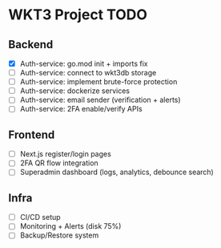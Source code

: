 # WKT3 Project TODO

## Backend
- [x] Auth-service: go.mod init + imports fix
- [ ] Auth-service: connect to wkt3db storage
- [ ] Auth-service: implement brute-force protection
- [ ] Auth-service: dockerize services
- [ ] Auth-service: email sender (verification + alerts)
- [ ] Auth-service: 2FA enable/verify APIs

## Frontend
- [ ] Next.js register/login pages
- [ ] 2FA QR flow integration
- [ ] Superadmin dashboard (logs, analytics, debounce search)

## Infra
- [ ] CI/CD setup
- [ ] Monitoring + Alerts (disk 75%)
- [ ] Backup/Restore system

